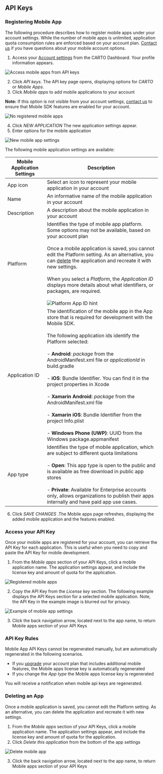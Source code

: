 ## API Keys

### Registering Mobile App

The following procedure describes how to register mobile apps under your account settings. While the number of mobile apps is unlimited, application quota consumption rules are enforced based on your account plan. [Contact us](mailto:sales@carto.com) if you have questions about your mobile account options.

1. Access your [Account settings](https://carto.com/docs/carto-editor/your-account/#how-to-access-your-account-options) from the CARTO Dashboard. Your profile information appears. 

<span class="wrap-border"><img src="../../img/avatar.gif" alt="Access mobile apps from API keys" /></span>

2. Click _API keys_. The API key page opens, displaying options for _CARTO_ or _Mobile Apps_.
3. Click _Mobile apps_ to add mobile applications to your account

**Note:** If this option is not visible from your account settings, [contact us](mailto:sales@carto.com) to ensure that Mobile SDK features are enabled for your account.

<span class="wrap-border"><img src="../../img/no_registered_apps.jpg" alt="No registered mobile apps" /></span>

4. Click _NEW APPLICATION_ The new application settings appear.
5. Enter options for the mobile application
 
<span class="wrap-border"><img src="../../img/new_mobile_app_settings.jpg" alt="New mobile app settings" /></span>

The following mobile application settings are available: 

Mobile Application Settings | Description
--- | ---
App icon | Select an icon to represent your mobile application in your account
Name | An informative name of the mobile application in your account
Description | A description about the mobile application in your account
Platform | Identifies the type of mobile app platform. Some options may not be available, based on your account plan<br/><br/>Once a mobile application is saved, you cannot edit the Platform setting. As an alternative, you can [delete](#deleting-an-app) the application and recreate it with new settings.<br/><br/> When you select a _Platform_, the _Application ID_ displays more details about what identifiers, or packages, are required.<br/><br/><img src="../../img/platform_appid.jpg" alt="Platform App ID hint" /> 
Application ID | The identification of the mobile app in the App store that is required for development with the Mobile SDK.<br/><br/>The following application ids identify the Platform selected:<br/><br/>- **Android**: *package* from the AndroidManifest.xml file or *applicationId* in build.gradle<br/><br/>- **iOS**: Bundle Identifier. You can find it in the project properties in Xcode<br/><br/>- **Xamarin Android**: *package* from the AndroidManifest.xml file<br/><br/>- **Xamarin iOS**: Bundle Identifier from the project Info.plist<br/><br/>- **Windows Phone (UWP)**: UUID from the Windows package.appmanifest 
App type | Identifies the type of mobile application, which are subject to different quota limitations<br/><br/>- **Open**: This app type is open to the public and is available as free download in public app stores<br/><br/>- **Private**: Available for Enterprise accounts only, allows organizations to publish their apps internally and have paid app use cases. 


6. Click _SAVE CHANGES_ .The Mobile apps page refreshes, displaying the added mobile application and the features enabled. 

### Access your API Key

Once your mobile apps are registered for your account, you can retrieve the API Key for each application. This is useful when you need to copy and paste the API Key for mobile development.

1. From the _Mobile apps_ section of your API Keys, click a mobile application name. The application settings appear, and include the license key and amount of quota for the application.

<span class="wrap-border"><img src="../../img/registered_mobile_app.jpg" alt="Registered mobile apps" /></span>

2. Copy the API Key from the _License key_ section. The following example displays the API Keys section for a selected mobile application.  Note, the API Key in the example image is blurred out for privacy.

<span class="wrap-border"><img src="../../img/example_settings.jpg" alt="Example of mobile app settings" /></span>

3. Click the back navigation arrow, located next to the app name, to return Mobile apps section of your API Keys

### API Key Rules

Mobile App API Keys cannot be regenerated manually, but are automatically regenerated in the following scenarios.

- If you [upgrade](/docs/carto-editor/your-account/#billing) your account plan that includes additional mobile features, the Mobile apps license key is automatically regenerated
- If you change the _App type_ the Mobile apps license key is regenerated

You will receive a notification when mobile api keys are regenerated.

### Deleting an App

Once a mobile application is saved, you cannot edit the Platform setting. As an alternative, you can delete the application and recreate it with new settings.

1. From the _Mobile apps_ section of your API Keys, click a mobile application name.  The application settings appear, and include the license key and amount of quota for the application. 
2. Click _Delete this application_ from the bottom of the app settings

<span class="wrap-border"><img src="../../img/delete_application.jpg" alt="Delete mobile app" /></span>

3. Click the back navigation arrow, located next to the app name, to return Mobile apps section of your API Keys
